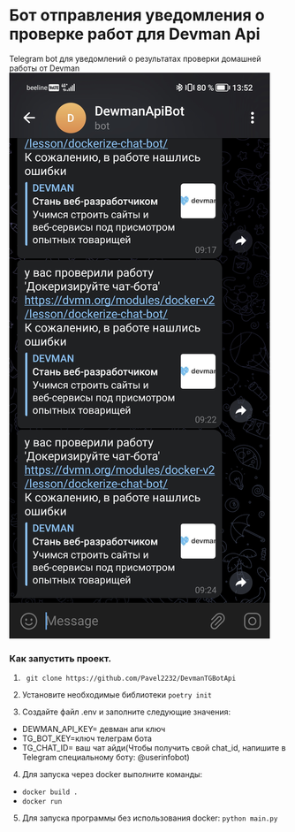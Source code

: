 # Бот отправления уведомления о проверке работ для Devman Api
Telegram bot для уведомлений о результатах  проверки домашней работы  от Devman 
![Пример работы](https://raw.githubusercontent.com/Pavel2232/DevmanTGBotApi/master/Screenshot_20230615_135206.jpg)
### Как запустить проект.
1. ``` git clone https://github.com/Pavel2232/DevmanTGBotApi```

2. Установите необходимые библиотеки  ```poetry init```

3. Создайте файл .env и заполните следующие значения:
* DEWMAN_API_KEY= девман апи ключ 
* TG_BOT_KEY=ключ телеграм бота 
* TG_CHAT_ID= ваш чат айди(Чтобы получить свой chat_id, напишите в Telegram специальному боту: @userinfobot)

4. Для запуска через docker выполните команды:
- ```docker build . ```
- ```docker run ```


5. Для запуска программы  без использования docker:
```python main.py```